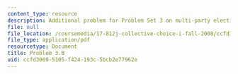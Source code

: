 ```yaml
---
content_type: resource
description: Additional problem for Problem Set 3 on multi-party election games.
file: null
file_location: /coursemedia/17-812j-collective-choice-i-fall-2008/ccfd30095105f424193c5bcb2e77962e_problem3b.pdf
file_type: application/pdf
resourcetype: Document
title: Problem 3.B
uid: ccfd3009-5105-f424-193c-5bcb2e77962e
---
```

